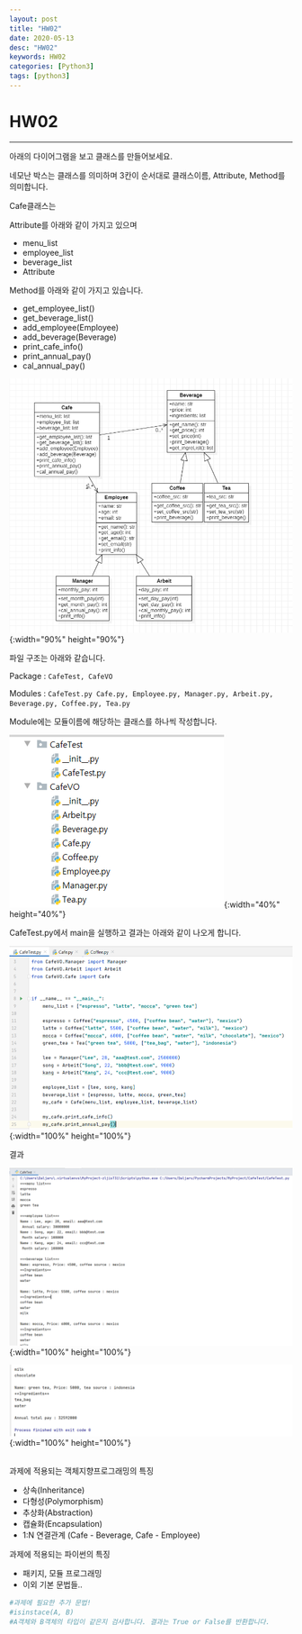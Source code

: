 ```yaml
---
layout: post
title: "HW02"
date: 2020-05-13
desc: "HW02"
keywords: HW02
categories: [Python3]
tags: [python3]
---
```


# HW02
___
아래의 다이어그램을 보고 클래스를 만들어보세요.

네모난 박스는 클래스를 의미하며 3칸이 순서대로 클래스이름, Attribute, Method를 의미합니다.

Cafe클래스는

Attribute를 아래와 같이 가지고 있으며
* menu_list
* employee_list
* beverage_list
* Attribute

Method를 아래와 같이 가지고 있습니다. 
* get_employee_list()
* get_beverage_list()
* add_employee(Employee)
* add_beverage(Beverage)
* print_cafe_info()
* print_annual_pay()
* cal_annual_pay()

![quiz2_diagram](/static/assets/img/blog/python3/QuizImages/quiz2_diagram1.png){:width="90%" height="90%"}

파일 구조는 아래와 같습니다. 

Package : `CafeTest, CafeVO`

Modules : `CafeTest.py Cafe.py, Employee.py, Manager.py, Arbeit.py, Beverage.py, Coffee.py, Tea.py`

Module에는 모듈이름에 해당하는 클래스를 하나씩 작성합니다.

![quiz2_filetree](/static/assets/img/blog/python3/QuizImages/quiz2_filetree.png){:width="40%" height="40%"}


CafeTest.py에서 main을 실행하고 결과는 아래와 같이 나오게 합니다. 

![quiz2_test](/static/assets/img/blog/python3/QuizImages/quiz2_test.png){:width="100%" height="100%"}

결과

![quiz2_result](/static/assets/img/blog/python3/QuizImages/quiz2_result.png){:width="100%" height="100%"}

![quiz2_result2](/static/assets/img/blog/python3/QuizImages/quiz2_result2.png){:width="100%" height="100%"}
<br>
<br>

과제에 적용되는 객체지향프로그래밍의 특징
* 상속(Inheritance)
* 다형성(Polymorphism)
* 추상화(Abstraction)
* 캡슐화(Encapsulation)
* 1:N 연결관계 (Cafe - Beverage,  Cafe - Employee)
  
과제에 적용되는 파이썬의 특징
* 패키지, 모듈 프로그래밍
* 이외 기본 문법들..


~~~python
#과제에 필요한 추가 문법!
#isinstace(A, B)
#A객체와 B객체의 타입이 같은지 검사합니다. 결과는 True or False를 반환합니다. 
~~~